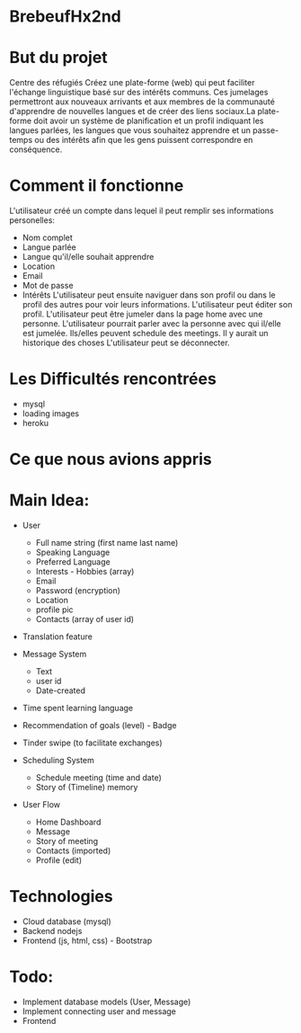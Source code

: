 # BrebeufHx2nd

# But du projet
Centre des réfugiés
Créez une plate-forme (web) qui peut faciliter l'échange linguistique basé sur des intérêts communs. Ces jumelages permettront aux nouveaux arrivants et aux membres de la communauté d'apprendre de nouvelles langues et de créer des liens sociaux.La plate-forme doit avoir un système de planification et un profil indiquant les langues parlées, les langues que vous souhaitez apprendre et un passe-temps ou des intérêts afin que les gens puissent correspondre en conséquence.

# Comment il fonctionne
L'utilisateur créé un compte dans lequel il peut remplir ses informations personelles:
- Nom complet
- Langue parlée
- Langue qu'il/elle souhait apprendre
- Location
- Email
- Mot de passe
- Intérêts
L'utilisateur peut ensuite naviguer dans son profil ou dans le profil des autres pour voir leurs informations.
L'utilisateur peut éditer son profil.
L'utilisateur peut être jumeler dans la page home avec une personne.
L'utilisateur pourrait parler avec la personne avec qui il/elle est jumelée.
Ils/elles peuvent schedule des meetings.
Il y aurait un historique des choses
L'utilisateur peut se déconnecter.

# Les Difficultés rencontrées
- mysql
- loading images
- heroku

# Ce que nous avions appris

# Main Idea:
- User
  - Full name string (first name last name)
  - Speaking Language
  - Preferred Language
  - Interests - Hobbies (array)
  - Email
  - Password (encryption)
  - Location
  - profile pic
  - Contacts (array of user id)

- Translation feature

- Message System
  - Text
  - user id
  - Date-created

- Time spent learning language
- Recommendation of goals (level) - Badge
- Tinder swipe (to facilitate exchanges)

- Scheduling System
  - Schedule meeting (time and date)
  - Story of (Timeline) memory

- User Flow
    - Home Dashboard
    - Message
    - Story of meeting
    - Contacts (imported)
    - Profile (edit)

# Technologies
- Cloud database (mysql)
- Backend nodejs
- Frontend (js, html, css) - Bootstrap

# Todo:
- Implement database models (User, Message)
- Implement connecting user and message
- Frontend